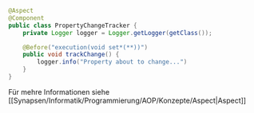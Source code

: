 ```Java
@Aspect
@Component
public class PropertyChangeTracker {
	private Logger logger = Logger.getLogger(getClass());

	@Before("execution(void set*(**))")
	public void trackChange() {
		logger.info("Property about to change...")
	}
}
```

Für mehre Informationen siehe [[Synapsen/Informatik/Programmierung/AOP/Konzepte/Aspect|Aspect]]